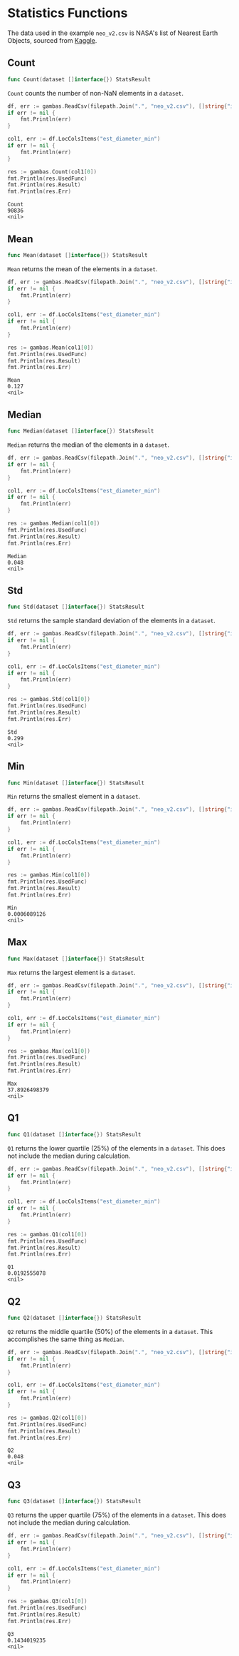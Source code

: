 # Statistics Functions

The data used in the example `neo_v2.csv` is NASA's list of Nearest Earth Objects, sourced from [Kaggle](https://www.kaggle.com/datasets/sameepvani/nasa-nearest-earth-objects).

## Count

```go
func Count(dataset []interface{}) StatsResult
```

`Count` counts the number of non-NaN elements in a `dataset`.

```go
df, err := gambas.ReadCsv(filepath.Join(".", "neo_v2.csv"), []string{"id"})
if err != nil {
    fmt.Println(err)
}

col1, err := df.LocColsItems("est_diameter_min")
if err != nil {
    fmt.Println(err)
}

res := gambas.Count(col1[0])
fmt.Println(res.UsedFunc)
fmt.Println(res.Result)
fmt.Println(res.Err)
```
```
Count
90836
<nil>
```

## Mean

```go
func Mean(dataset []interface{}) StatsResult
```

`Mean` returns the mean of the elements in a `dataset`.

```go
df, err := gambas.ReadCsv(filepath.Join(".", "neo_v2.csv"), []string{"id"})
if err != nil {
    fmt.Println(err)
}

col1, err := df.LocColsItems("est_diameter_min")
if err != nil {
    fmt.Println(err)
}

res := gambas.Mean(col1[0])
fmt.Println(res.UsedFunc)
fmt.Println(res.Result)
fmt.Println(res.Err)
```
```
Mean
0.127
<nil>
```

## Median

```go
func Median(dataset []interface{}) StatsResult 
```

`Median` returns the median of the elements in a `dataset`.

```go
df, err := gambas.ReadCsv(filepath.Join(".", "neo_v2.csv"), []string{"id"})
if err != nil {
    fmt.Println(err)
}

col1, err := df.LocColsItems("est_diameter_min")
if err != nil {
    fmt.Println(err)
}

res := gambas.Median(col1[0])
fmt.Println(res.UsedFunc)
fmt.Println(res.Result)
fmt.Println(res.Err)
```
```
Median
0.048
<nil>
```

## Std

```go
func Std(dataset []interface{}) StatsResult 
```

`Std` returns the sample standard deviation of the elements in a `dataset`.

```go
df, err := gambas.ReadCsv(filepath.Join(".", "neo_v2.csv"), []string{"id"})
if err != nil {
    fmt.Println(err)
}

col1, err := df.LocColsItems("est_diameter_min")
if err != nil {
    fmt.Println(err)
}

res := gambas.Std(col1[0])
fmt.Println(res.UsedFunc)
fmt.Println(res.Result)
fmt.Println(res.Err)
```
```
Std
0.299
<nil>
```

## Min

```go
func Min(dataset []interface{}) StatsResult
```

`Min` returns the smallest element in a `dataset`.

```go
df, err := gambas.ReadCsv(filepath.Join(".", "neo_v2.csv"), []string{"id"})
if err != nil {
    fmt.Println(err)
}

col1, err := df.LocColsItems("est_diameter_min")
if err != nil {
    fmt.Println(err)
}

res := gambas.Min(col1[0])
fmt.Println(res.UsedFunc)
fmt.Println(res.Result)
fmt.Println(res.Err)
```
```
Min
0.0006089126
<nil>
```

## Max

```go
func Max(dataset []interface{}) StatsResult
```

`Max` returns the largest element is a `dataset`.

```go
df, err := gambas.ReadCsv(filepath.Join(".", "neo_v2.csv"), []string{"id"})
if err != nil {
    fmt.Println(err)
}

col1, err := df.LocColsItems("est_diameter_min")
if err != nil {
    fmt.Println(err)
}

res := gambas.Max(col1[0])
fmt.Println(res.UsedFunc)
fmt.Println(res.Result)
fmt.Println(res.Err)
```
```
Max
37.8926498379
<nil>
```

## Q1

```go
func Q1(dataset []interface{}) StatsResult
```

`Q1` returns the lower quartile (25%) of the elements in a `dataset`. This does not include the median during calculation.

```go
df, err := gambas.ReadCsv(filepath.Join(".", "neo_v2.csv"), []string{"id"})
if err != nil {
    fmt.Println(err)
}

col1, err := df.LocColsItems("est_diameter_min")
if err != nil {
    fmt.Println(err)
}

res := gambas.Q1(col1[0])
fmt.Println(res.UsedFunc)
fmt.Println(res.Result)
fmt.Println(res.Err)
```
```
Q1
0.0192555078
<nil>
```

## Q2

```go
func Q2(dataset []interface{}) StatsResult
```

`Q2` returns the middle quartile (50%) of the elements in a `dataset`. This accomplishes the same thing as `Median`.

```go
df, err := gambas.ReadCsv(filepath.Join(".", "neo_v2.csv"), []string{"id"})
if err != nil {
    fmt.Println(err)
}

col1, err := df.LocColsItems("est_diameter_min")
if err != nil {
    fmt.Println(err)
}

res := gambas.Q2(col1[0])
fmt.Println(res.UsedFunc)
fmt.Println(res.Result)
fmt.Println(res.Err)
```
```
Q2
0.048
<nil>
```

## Q3

```go
func Q3(dataset []interface{}) StatsResult
```

`Q3` returns the upper quartile (75%) of the elements in a `dataset`. This does not include the median during calculation.

```go
df, err := gambas.ReadCsv(filepath.Join(".", "neo_v2.csv"), []string{"id"})
if err != nil {
    fmt.Println(err)
}

col1, err := df.LocColsItems("est_diameter_min")
if err != nil {
    fmt.Println(err)
}

res := gambas.Q3(col1[0])
fmt.Println(res.UsedFunc)
fmt.Println(res.Result)
fmt.Println(res.Err)
```
```
Q3
0.1434019235
<nil>
```